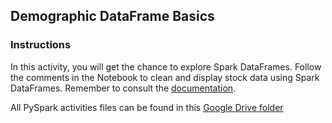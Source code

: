 ## Demographic DataFrame Basics

### Instructions

In this activity, you will get the chance to explore Spark DataFrames. Follow the comments in the Notebook to clean and display stock data using Spark DataFrames. Remember to consult the [documentation](http://spark.apache.org/docs/latest/api/python/index.html).

All PySpark activities files can be found in this [Google Drive folder](https://drive.google.com/drive/folders/1pID_jppPd8CLGBVa6ZVVuSOXiNjPnQBU?usp=sharing)